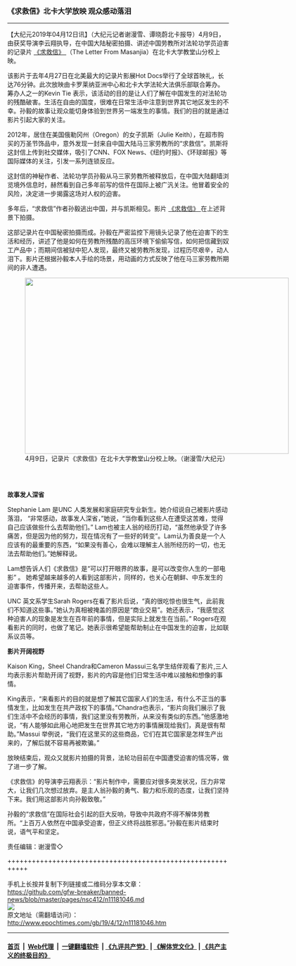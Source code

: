 ### 《求救信》北卡大学放映 观众感动落泪
------------------------

<p>
 【大纪元2019年04月12日讯】（大纪元记者谢漫雪、谭晓蔚北卡报导）4月9日，由获奖导演李云翔执导，在中国大陆秘密拍摄、讲述中国劳教所对法轮功学员迫害的记录片
 <a href="http://www.epochtimes.com/gb/tag/%E3%80%8A%E6%B1%82%E6%95%91%E4%BF%A1%E3%80%8B.html">
  《求救信》
 </a>
 （The Letter From Masanjia）在北卡大学教堂山分校上映。
</p>
<p>
 该影片于去年4月27日在北美最大的记录片影展Hot Docs举行了全球首映礼，长达76分钟。此次放映由卡罗莱纳亚洲中心和北卡大学法轮大法俱乐部联合筹办。筹办人之一的Kevin Tie 表示，该活动的目的是让人们了解在中国发生的对法轮功的残酷破害。生活在自由的国度，很难在日常生活中注意到世界其它地区发生的不幸。孙毅的故事让观众能切身体验到世界另一端发生的事情。我们的目的就是通过影片引起大家的关注。
</p>
<p>
 2012年，居住在美国俄勒冈州（Oregon）的女子凯斯（Julie Keith），在超市购买的万圣节饰品中，意外发现一封来自中国大陆马三家劳教所的“求救信”。凯斯将这封信上传到社交媒体，吸引了CNN、FOX News、《纽约时报》、《环球邮报》等国际媒体的关注，引发一系列连锁反应。
</p>
<p>
 这封信的神秘作者、法轮功学员孙毅从马三家劳教所被释放后，在中国大陆翻墙浏览境外信息时，赫然看到自己多年前写的信件在国际上被广汎关注。他冒着安全的风险，决定进一步揭露这场对人权的迫害。
</p>
<p>
 多年后，“求救信”作者孙毅逃出中国，并与凯斯相见。影片
 <a href="http://www.epochtimes.com/gb/tag/%E3%80%8A%E6%B1%82%E6%95%91%E4%BF%A1%E3%80%8B.html">
  《求救信》
 </a>
 在上述背景下拍摄。
</p>
<p>
 这部记录片在中国秘密拍摄而成。孙毅在严密监控下用镜头记录了他在迫害下的生活和经历，讲述了他是如何在劳教所残酷的高压环境下偷偷写信，如何把信藏到奴工产品中；而期间信被狱中犯人发现，最终又被劳教所发现，过程历尽艰辛，动人泪下。影片还根据孙毅本人手绘的场景，用动画的方式反映了他在马三家劳教所期间的非人遭遇。
</p>
<figure class="wp-caption aligncenter" id="attachment_11181055" style="width: 600px">
 <a href="http://i.epochtimes.com/assets/uploads/2019/04/pic1.jpg">
  <img alt="" class="size-large wp-image-11181055" height="400" src="http://i.epochtimes.com/assets/uploads/2019/04/pic1-600x400.jpg" width="600"/>
 </a>
 <br/><figcaption class="wp-caption-text">
  4月9日，记录片《求救信》在北卡大学教堂山分校上映。（谢漫雪/大纪元）
 </figcaption><br/>
</figure><br/>
<p>
 <strong>
  故事发人深省
 </strong>
</p>
<p>
 Stephanie Lam 是UNC 人类发展和家庭研究专业新生。她介绍说自己被影片感动落泪， “非常感动，故事发人深省，”她说，“当你看到这些人在遭受这苦难，觉得自己应该做些什么去帮助他们。” Lam也被主人翁的经历打动，“虽然他承受了许多痛苦，但是因为他的努力，现在情况有了一些好的转变”。Lam认为善良是一个人应该有的最重要的东西，“如果没有善心，会难以理解主人翁所经历的一切，也无法去帮助他们。”她解释说。
</p>
<p>
 Lam想告诉人们《求救信》是“可以打开眼界的故事，是可以改变你人生的一部电影” 。 她希望越来越多的人看到这部影片，同样的，也关心在朝鲜、中东发生的迫害事件，传播开来，去帮助这些人。
</p>
<p>
 UNC 英文系学生Sarah Rogers在看了影片后说，“真的很吃惊也很生气，此前我们不知道这些事。”她认为真相被掩盖的原因是“商业交易”。她还表示，“我感觉这种迫害人的现象是发生在百年前的事情，但是实际上就发生在当前。” Rogers在观看影片的同时，也做了笔记。她表示很希望能帮助制止在中国发生的迫害，比如联系议员等。
</p>
<p>
 <strong>
  影片开阔视野
 </strong>
</p>
<p>
 Kaison King，Sheel Chandra和Cameron Massui三名学生结伴观看了影片,三人均表示影片帮助开阔了视野，影片的内容是他们日常生活中难以接触和想像的事情。
</p>
<p>
 King表示，“来看影片的目的就是想了解其它国家人们的生活，有什么不正当的事情发生，比如发生在共产政权下的事情。”Chandra也表示，“影片向我们展示了我们生活中不会经历的事情，我们这里没有劳教所，从来没有类似的东西。”他感激地说，“有人能够如此用心地把发生在世界其它地方的事情展现给我们，真是很有帮助。”Massui 举例说，“我们在这里买的这些商品，它们在其它国家是怎样生产出来的，了解后就不容易再被欺骗。”
</p>
<p>
 放映结束后，观众又就影片拍摄的背景，法轮功目前在中国遭受迫害的情况等，做了进一步了解。
</p>
<p>
 《求救信》的导演李云翔表示：“影片制作中，需要应对很多突发状况，压力非常大，让我们几次想过放弃。是主人翁孙毅的勇气、毅力和乐观的态度，让我们坚持下来。我们用这部影片向孙毅致敬。”
</p>
<p>
 孙毅的“求救信”在国际社会引起的巨大反响，导致中共政府不得不解体劳教所。“上百万人依然在中国承受迫害，但正义终将战胜邪恶。”孙毅在影片结束时说，语气平和坚定。
</p>
<p>
 责任编辑：谢漫雪◇
</p>

+++++++++++++++++++++++++++++++++++++++++++++++++++++++++++<br/><br/>
手机上长按并复制下列链接或二维码分享本文章：<br/>
https://github.com/gfw-breaker/banned-news/blob/master/pages/nsc412/n11181046.md <br/>
<a href='https://github.com/gfw-breaker/banned-news/blob/master/pages/nsc412/n11181046.md'><img src='https://github.com/gfw-breaker/banned-news/blob/master/pages/nsc412/n11181046.md.png'/></a> <br/>
原文地址（需翻墙访问）：http://www.epochtimes.com/gb/19/4/12/n11181046.htm


------------------------
#### [首页](https://github.com/gfw-breaker/banned-news/blob/master/README.md) &nbsp;|&nbsp; [Web代理](https://github.com/labour-camp/helloworld) &nbsp;|&nbsp; [一键翻墙软件](https://github.com/gfw-breaker/nogfw/blob/master/README.md) &nbsp;| [《九评共产党》](https://github.com/gfw-breaker/9ping.md/blob/master/README.md#九评之一评共产党是什么) | [《解体党文化》](https://github.com/gfw-breaker/jtdwh.md/blob/master/README.md) | [《共产主义的终极目的》](https://github.com/gfw-breaker/gczydzjmd.md/blob/master/README.md)

